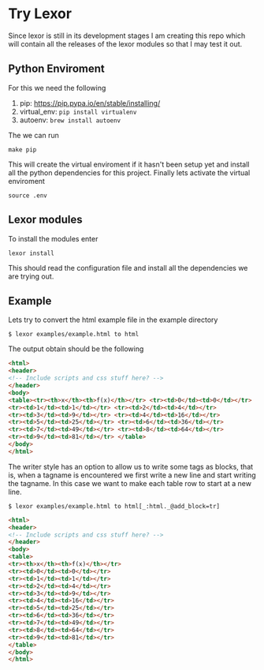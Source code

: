 # Try Lexor

Since lexor is still in its development stages I am creating this
repo which will contain all the releases of the lexor modules so that
I may test it out.

## Python Enviroment

For this we need the following

1. pip: https://pip.pypa.io/en/stable/installing/
2. virtual_env: `pip install virtualenv`
3. autoenv: `brew install autoenv`

The we can run

    make pip

This will create the virtual enviroment if it hasn't been setup yet
and install all the python dependencies for this project. Finally lets
activate the virtual enviroment

    source .env

## Lexor modules

To install the modules enter

    lexor install

This should read the configuration file and install all the
dependencies we are trying out.

## Example

Lets try to convert the html example file in the example directory

    $ lexor examples/example.html to html

The output obtain should be the following

```html
<html>
<header>
<!-- Include scripts and css stuff here? -->
</header>
<body>
<table><tr><th>x</th><th>f(x)</th></tr> <tr><td>0</td><td>0</td></tr>
<tr><td>1</td><td>1</td></tr> <tr><td>2</td><td>4</td></tr>
<tr><td>3</td><td>9</td></tr> <tr><td>4</td><td>16</td></tr>
<tr><td>5</td><td>25</td></tr> <tr><td>6</td><td>36</td></tr>
<tr><td>7</td><td>49</td></tr> <tr><td>8</td><td>64</td></tr>
<tr><td>9</td><td>81</td></tr> </table>
</body>
</html>
```

The writer style has an option to allow us to write some tags as
blocks, that is, when a tagname is encountered we first write a new
line and start writing the tagname. In this case we want to make each
table row to start at a new line.

    $ lexor examples/example.html to html[_:html._@add_block=tr]

```html
<html>
<header>
<!-- Include scripts and css stuff here? -->
</header>
<body>
<table>
<tr><th>x</th><th>f(x)</th></tr>
<tr><td>0</td><td>0</td></tr>
<tr><td>1</td><td>1</td></tr>
<tr><td>2</td><td>4</td></tr>
<tr><td>3</td><td>9</td></tr>
<tr><td>4</td><td>16</td></tr>
<tr><td>5</td><td>25</td></tr>
<tr><td>6</td><td>36</td></tr>
<tr><td>7</td><td>49</td></tr>
<tr><td>8</td><td>64</td></tr>
<tr><td>9</td><td>81</td></tr>
</table>
</body>
</html>
```
